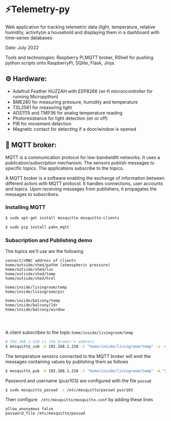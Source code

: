 # ⚡Telemetry-py
Web application for tracking telemetric data (light, temperature, relative humidity, activity)in a household and displaying them in a dashboard with time-series databases.

Date: July 2022

Tools and technologies: Raspberry Pi,MQTT broker, RShell for pushing python scripts onto RaspberryPi, SQlite, Flask, Jinja.

## ⚙️ Hardware:
- Adafruit Feather HUZZAH with ESP8266 (wi-fi microncontroller for running Micropython)
- BME280 for measuring pressure, humidity and temperature
- TSL2561 for measuring light
- ADS1115 and TMP36 for analog temperature reading 
- Photoresistance for light detection (on or off)
- PIR for movement detection
- Magnetic contact for detecting if a door/window is opened


## 🦟 MQTT broker:
MQTT is a communication protocol for low-bandwidth networks. It uses a publication/subscription mechanism.
The sensors publish messages to specific topics. 
The applications subscribe to the topics.

A MQTT broker is a software enabling the exchange of information between different actors with MQTT protocol.
It handles connections, user accounts and topics.
Upon receiving messages from publishers, it propagates the messages to subscribers.

### Installing MQTT

```bash
$ sudo apt-get install mosquitto mosquitto-clients
```
````python
$ sudo pip install paho_mqtt
````
### Subscription and Publishing demo
The topics we'll use are the following
````
connect/<MAC address of client> 
home/outside/shed/pathm (atmospheric pressure)
home/outside/shed/lux 
home/outisde/shed/temp
home/outside/shed/hrel

home/inside/livingroom/temp
home/inside/livingroom/pir

home/inside/balcony/temp
home/inside/balcony/ldr
home/inside/balcony/window




````
A client subscribes to the topic ````home/inside/livingroom/temp ```` 
````bash
# 192.168.1.210 is the broker's address
$ mosquitto_sub -h 192.168.1.210 -t "home/inside/livingroom/temp" -v -u pusr103 -P 21052017
````

The temperature sensors connected to the MQTT broker will emit the messages containing values by publishing them as follows

```bash
$ mosquitto_pub -h 192.168.1.210 -t "home/inside/livingroom/temp" -m "28" -u pusr103 -P 21052017
````

Password and username (pusr103) are configured with the file  ```` passwd  ````

````bash
$ sudo mosquitto_passwd -c /etc/mosquitto/passwd pusr103 
```` 
Then configure ```` /etc/mosquitto/mosquitto.conf```` by adding these lines
````
allow_anonymous false
password_file /etc/mosquitto/passwd
````


